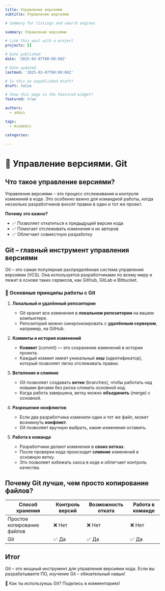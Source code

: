 ```yaml
---
title: Управление версиями
subtitle: Управление версиями

# Summary for listings and search engines

summary: Управление версиями

# Link this post with a project
projects: []

# Date published
date: '2025-03-07T00:00:00Z'

# Date updated
lastmod: '2025-03-07T00:00:00Z'

# Is this an unpublished draft?
draft: false

# Show this page in the Featured widget?
featured: true

authors:
  - admin

tags:
  - Academic

categories:
  
---
```


# 🔄 Управление версиями. Git  

## Что такое управление версиями?  

Управление версиями – это процесс отслеживания и контроля изменений в коде. Это особенно важно для командной работы, когда несколько разработчиков вносят правки в один и тот же проект.  

**Почему это важно?**  
- ✅ Позволяет откатиться к предыдущей версии кода  
- ✅ Помогает отслеживать изменения и их авторов  
- ✅ Облегчает совместную разработку  

## Git – главный инструмент управления версиями  

Git – это самая популярная распределённая система управления версиями (VCS). Она используется разработчиками по всему миру и лежит в основе таких сервисов, как GitHub, GitLab и Bitbucket.  

### 🔹 Основные принципы работы с Git  

1. **Локальный и удалённый репозитории**  
   - Git хранит все изменения в **локальном репозитории** на вашем компьютере.  
   - Репозиторий можно синхронизировать с **удалённым сервером**, например, на GitHub.  

2. **Коммиты и история изменений**  
   - **Коммит** (commit) — это сохранение изменений в истории проекта.  
   - Каждый коммит имеет уникальный **хеш** (идентификатор), который позволяет легко отслеживать правки.  

3. **Ветвление и слияние**  
   - Git позволяет создавать **ветки** (branches), чтобы работать над новыми фичами без риска сломать основной код.  
   - Когда работа завершена, ветку можно **объединить** (merge) с основной.  

4. **Разрешение конфликтов**  
   - Если два разработчика изменили один и тот же файл, может возникнуть **конфликт**.  
   - Git позволяет вручную выбрать, какие изменения оставить.  

5. **Работа в команде**  
   - Разработчики делают изменения в **своих ветках**.  
   - После проверки кода происходит **слияние** изменений в основную ветку.  
   - Это позволяет избежать хаоса в коде и облегчает контроль качества.  

## Почему Git лучше, чем просто копирование файлов?  

| Способ хранения | Контроль версий | Возможность отката | Работа в команде |  
|----------------|---------------|-----------------|----------------|  
| Простое копирование файлов | ❌ Нет | ❌ Нет | ❌ Нет |  
| Git | ✅ Да | ✅ Да | ✅ Да |  

## Итог  

Git – это мощный инструмент для управления версиями кода. Если вы разрабатываете ПО, изучение Git – обязательный навык!  

🚀 Как ты используешь Git? Поделись в комментариях!  
